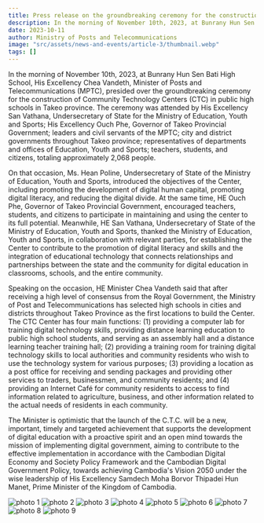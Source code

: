 ```yaml
---
title: Press release on the groundbreaking ceremony for the construction of community technology centers at public high schools in Takeo province
description: In the morning of November 10th, 2023, at Bunrany Hun Sen Bati High School, His Excellency Chea Vandeth, Minister of Posts and Telecommunications (MPTC), presided over the groundbreaking ceremony for the construction of Community Technology Centers (CTCCs) in public high schools in Takeo province. The ceremony was attended by His Excellency San Vathana, Undersecretary of State for the Ministry of Education, Youth and Sports; His Excellency Ouch Phe, Governor of Takeo Provincial Government; leaders and civil servants of the CPTC; city and district governments throughout Takeo province; representatives of departments and offices of Education, Youth and Sports; teachers, students, and citizens, totaling approximately 2,068 people.
date: 2023-10-11
author: Ministry of Posts and Telecommunications
image: "src/assets/news-and-events/article-3/thumbnail.webp"
tags: []
---
```


In the morning of November 10th, 2023, at Bunrany Hun Sen Bati High School, His Excellency Chea Vandeth, Minister of Posts and Telecommunications (MPTC), presided over the groundbreaking ceremony for the construction of Community Technology Centers (CTC) in public high schools in Takeo province. The ceremony was attended by His Excellency San Vathana, Undersecretary of State for the Ministry of Education, Youth and Sports; His Excellency Ouch Phe, Governor of Takeo Provincial Government; leaders and civil servants of the MPTC; city and district governments throughout Takeo province; representatives of departments and offices of Education, Youth and Sports; teachers, students, and citizens, totaling approximately 2,068 people.

On that occasion, Ms. Hean Poline, Undersecretary of State of the Ministry of Education, Youth and Sports, introduced the objectives of the Center, including promoting the development of digital human capital, promoting digital literacy, and reducing the digital divide. At the same time, HE Ouch Phe, Governor of Takeo Provincial Government, encouraged teachers, students, and citizens to participate in maintaining and using the center to its full potential. Meanwhile, HE San Vathana, Undersecretary of State of the Ministry of Education, Youth and Sports, thanked the Ministry of Education, Youth and Sports, in collaboration with relevant parties, for establishing the Center to contribute to the promotion of digital literacy and skills and the integration of educational technology that connects relationships and partnerships between the state and the community for digital education in classrooms, schools, and the entire community.

Speaking on the occasion, HE Minister Chea Vandeth said that after receiving a high level of consensus from the Royal Government, the Ministry of Post and Telecommunications has selected high schools in cities and districts throughout Takeo Province as the first locations to build the Center. The CTC Center has four main functions: (1) providing a computer lab for training digital technology skills, providing distance learning education to public high school students, and serving as an assembly hall and a distance learning teacher training hall; (2) providing a training room for training digital technology skills to local authorities and community residents who wish to use the technology system for various purposes; (3) providing a location as a post office for receiving and sending packages and providing other services to traders, businessmen, and community residents; and (4) providing an Internet Café for community residents to access to find information related to agriculture, business, and other information related to the actual needs of residents in each community.

The Minister is optimistic that the launch of the C.T.C. will be a new, important, timely and targeted achievement that supports the development of digital education with a proactive spirit and an open mind towards the mission of implementing digital government, aiming to contribute to the effective implementation in accordance with the Cambodian Digital Economy and Society Policy Framework and the Cambodian Digital Government Policy, towards achieving Cambodia's Vision 2050 under the wise leadership of His Excellency Samdech Moha Borvor Thipadei Hun Manet, Prime Minister of the Kingdom of Cambodia.

![photo 1](src/assets/news-and-events/article-3/photo-1.webp)
![photo 2](src/assets/news-and-events/article-3/photo-2.webp)
![photo 3](src/assets/news-and-events/article-3/photo-3.webp)
![photo 4](src/assets/news-and-events/article-3/photo-4.webp)
![photo 5](src/assets/news-and-events/article-3/photo-5.webp)
![photo 6](src/assets/news-and-events/article-3/photo-6.webp)
![photo 7](src/assets/news-and-events/article-3/photo-7.webp)
![photo 8](src/assets/news-and-events/article-3/photo-8.webp)
![photo 9](src/assets/news-and-events/article-3/photo-9.webp)
